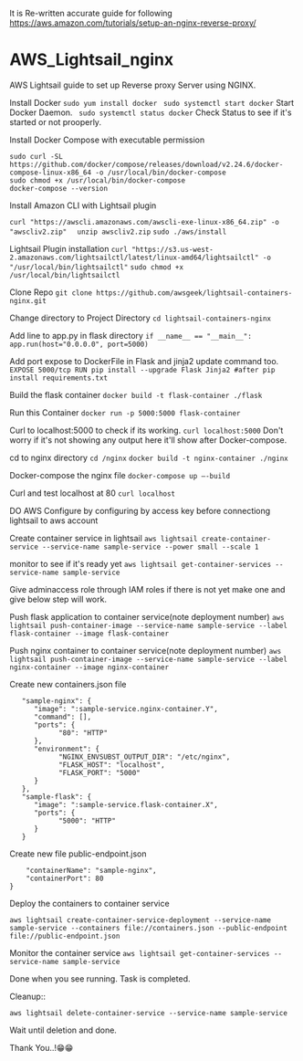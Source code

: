 It is Re-written accurate guide for following
https://aws.amazon.com/tutorials/setup-an-nginx-reverse-proxy/

# AWS_Lightsail_nginx
AWS Lightsail guide to set up Reverse proxy Server using NGINX.

Install Docker
```sudo yum install docker```
``` sudo systemctl start docker``` Start Docker Daemon.
``` sudo systemctl status docker``` Check Status to see if it's started or not prooperly.

Install Docker Compose with executable permission
```
sudo curl -SL https://github.com/docker/compose/releases/download/v2.24.6/docker-compose-linux-x86_64 -o /usr/local/bin/docker-compose
sudo chmod +x /usr/local/bin/docker-compose
docker-compose --version
```

Install Amazon CLI with Lightsail plugin

```curl "https://awscli.amazonaws.com/awscli-exe-linux-x86_64.zip" -o "awscliv2.zip"```
```  unzip awscliv2.zip```
  ```sudo ./aws/install```

Lightsail Plugin installation
```curl "https://s3.us-west-2.amazonaws.com/lightsailctl/latest/linux-amd64/lightsailctl" -o "/usr/local/bin/lightsailctl"```
```sudo chmod +x /usr/local/bin/lightsailctl```

Clone Repo
```git clone https://github.com/awsgeek/lightsail-containers-nginx.git```

Change directory to Project Directory
```cd lightsail-containers-nginx```

Add line to app.py in flask directory
	```if __name__ == "__main__":
	   app.run(host="0.0.0.0", port=5000)```
	   
Add port expose to DockerFile in Flask and jinja2 update command too.
	```EXPOSE 5000/tcp
	RUN pip install --upgrade Flask Jinja2 #after pip install requirements.txt```
	
Build the flask container
```docker build -t flask-container ./flask```

Run this Container
```docker run -p 5000:5000 flask-container```

Curl to localhost:5000 to check if its working.
```curl localhost:5000```
Don't worry if it's not showing any output here it'll show after Docker-compose.

cd to nginx directory
```cd /nginx```
```docker build -t nginx-container ./nginx```

Docker-compose the nginx file
```docker-compose up –-build```

Curl and test localhost at 80
```curl localhost```

DO AWS Configure by configuring by access key before connectiong lightsail to aws account 

Create container service in lightsail 
```aws lightsail create-container-service --service-name sample-service --power small --scale 1```

monitor to see if it's ready yet
```aws lightsail get-container-services --service-name sample-service```

Give adminaccess role through IAM roles if there is not yet make one and give below step will work.

Push flask application to container service(note deployment number)
```aws lightsail push-container-image --service-name sample-service --label flask-container --image flask-container```

Push nginx container to container service(note deployment number)
```aws lightsail push-container-image --service-name sample-service --label nginx-container --image nginx-container```

Create new containers.json file 

```{
   "sample-nginx": {
      "image": ":sample-service.nginx-container.Y",
      "command": [],
      "ports": {
            "80": "HTTP"
      },
      "environment": {
            "NGINX_ENVSUBST_OUTPUT_DIR": "/etc/nginx",
            "FLASK_HOST": "localhost",
            "FLASK_PORT": "5000"
      }
   },
   "sample-flask": {
      "image": ":sample-service.flask-container.X",
      "ports": {
            "5000": "HTTP"
      }
   }
  ``` 
Create new file public-endpoint.json
```{
    "containerName": "sample-nginx",
    "containerPort": 80
}
```

Deploy the containers to container service

```aws lightsail create-container-service-deployment --service-name sample-service --containers file://containers.json --public-endpoint file://public-endpoint.json```

Monitor the container service
```aws lightsail get-container-services --service-name sample-service```

Done when you see running. Task is completed.

Cleanup::

```aws lightsail delete-container-service --service-name sample-service```

Wait until deletion and done.

Thank You..!😁😁







